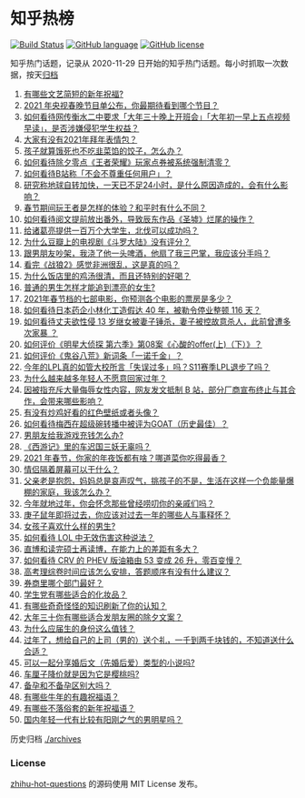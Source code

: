 # 知乎热榜
[![Build Status](https://github.com/ToWeLong/zhihu-hot-questions/workflows/CI/badge.svg)](https://github.com/ToWeLong/zhihu-hot-questions/actions)
[![GitHub language](https://img.shields.io/badge/language-golang-orange.svg)](https://golang.org/)
[![GitHub license](https://img.shields.io/github/license/ToWeLong/zhihu-hot-questions)](https://github.com/ToWeLong/zhihu-hot-questions/blob/main/LICENSE)

知乎热门话题，记录从 2020-11-29 日开始的知乎热门话题。每小时抓取一次数据，按天[归档](./archives)

<!-- BEGIN -->

1. [有哪些文艺简短的新年祝福?](https://www.zhihu.com/question/28245009)
1. [2021 年央视春晚节目单公布，你最期待看到哪个节目？](https://www.zhihu.com/question/443834090)
1. [如何看待网传衡水二中要求「大年三十晚上开班会」「大年初一早上五点视频早读」，是否涉嫌侵犯学生权益？](https://www.zhihu.com/question/443604637)
1. [大家有没有2021年拜年表情包？](https://www.zhihu.com/question/436758021)
1. [孩子就算饿死也不吃韭菜馅的饺子，怎么办？](https://www.zhihu.com/question/384476183)
1. [如何看待除夕零点《王者荣耀》玩家点券被系统强制清零？](https://www.zhihu.com/question/443877882)
1. [如何看待B站称「不会不尊重任何用户」？](https://www.zhihu.com/question/443805591)
1. [研究称地球自转加快，一天已不足24小时，是什么原因造成的，会有什么影响？](https://www.zhihu.com/question/443828984)
1. [春节期间玩王者是怎样的体验？和平时有什么不同？](https://www.zhihu.com/question/443417262)
1. [如何看待阅文提前放出番外，导致辰东作品《圣墟》烂尾的操作？](https://www.zhihu.com/question/443893552)
1. [给诸葛亮提供一百万个大学生，北伐可以成功吗？](https://www.zhihu.com/question/443277138)
1. [为什么豆瓣上的电视剧《斗罗大陆》没有评分？](https://www.zhihu.com/question/443596555)
1. [跟男朋友吵架，我浇了他一头啤酒，他扇了我三巴掌，我应该分手吗？](https://www.zhihu.com/question/443638273)
1. [看完《战狼2》感觉非洲很乱，这是真的吗？](https://www.zhihu.com/question/63368523)
1. [为什么饭店里的鸡汤很清，而且还特别的好喝？](https://www.zhihu.com/question/437783371)
1. [普通的男生怎样才能追到漂亮的女生?](https://www.zhihu.com/question/278936990)
1. [2021年春节档的七部电影，你预测各个电影的票房是多少？](https://www.zhihu.com/question/439237440)
1. [如何看待日本药企小林化工造假达 40 年，被勒令停业整顿 116 天？](https://www.zhihu.com/question/443935387)
1. [如何看待丈夫欲性侵 13 岁继女被妻子锤杀，妻子被控故意杀人，此前曾遭多次家暴 ？](https://www.zhihu.com/question/436107280)
1. [如何评价《明星大侦探 第六季》第08案《心酸的offer(上)（下）》？](https://www.zhihu.com/question/443580810)
1. [如何评价《鬼谷八荒》新词条「一诺千金」？](https://www.zhihu.com/question/442798009)
1. [今年的LPL真的如管大校所言「失误过多」吗？S11赛季LPL退步了吗？](https://www.zhihu.com/question/443190603)
1. [为什么越来越多年轻人不愿意回家过年？](https://www.zhihu.com/question/309238692)
1. [因被指充斥大量侮辱女性内容，网友发文抵制 B 站，部分厂商宣布终止与其合作，会带来哪些影响？](https://www.zhihu.com/question/443636946)
1. [有没有炒鸡好看的红色壁纸或者头像？](https://www.zhihu.com/question/358537143)
1. [如何看待梅西在超级碗转播中被评为GOAT（历史最佳）？](https://www.zhihu.com/question/443484915)
1. [男朋友给我游戏充钱怎么办?](https://www.zhihu.com/question/443239347)
1. [《西游记》里的车迟国三妖无辜吗？](https://www.zhihu.com/question/317124284)
1. [2021 年春节，你家的年夜饭都有啥？哪道菜你吃得最香？](https://www.zhihu.com/question/443935777)
1. [情侣隔着屏幕可以干什么？](https://www.zhihu.com/question/368643905)
1. [父亲老是抱怨，妈妈总是哀声叹气，挑孩子的不是，生活在这样一个负能量爆棚的家庭，我该怎么办？](https://www.zhihu.com/question/63349339)
1. [今年就地过年，你会怀念那些曾经唠叨你的亲戚们吗？](https://www.zhihu.com/question/443338731)
1. [庚子鼠年即将过去，你应该对过去一年的哪些人与事释怀？](https://www.zhihu.com/question/443942833)
1. [女孩子喜欢什么样的男生?](https://www.zhihu.com/question/340678469)
1. [如何看待 LOL 中无效伤害这种说法？](https://www.zhihu.com/question/438457344)
1. [直博和读完硕士再读博，在能力上的差距有多大？](https://www.zhihu.com/question/425860957)
1. [如何看待 CRV 的 PHEV 版油箱由 53 变成 26 升，零百变慢？](https://www.zhihu.com/question/442731722)
1. [高考理综卷时间应该怎么安排，答题顺序有没有什么建议？](https://www.zhihu.com/question/352981608)
1. [券商里哪个部门最好？](https://www.zhihu.com/question/282918151)
1. [学生党有哪些适合的化妆品？](https://www.zhihu.com/question/63216674)
1. [有哪些奇奇怪怪的知识刷新了你的认知？](https://www.zhihu.com/question/442877294)
1. [大年三十你有哪些适合发朋友圈的除夕文案？](https://www.zhihu.com/question/441614349)
1. [为什么应届生的身份这么值钱？](https://www.zhihu.com/question/296366864)
1. [过年了，想给自己的上司（男的）送个礼，一千到两千块钱的，不知道送什么合适？](https://www.zhihu.com/question/442446433)
1. [可以一起分享婚后文（先婚后爱）类型的小说吗?](https://www.zhihu.com/question/365124667)
1. [车厘子降价就是因为它是樱桃吗?](https://www.zhihu.com/question/439210237)
1. [备孕和不备孕区别大吗？](https://www.zhihu.com/question/438113905)
1. [有哪些牛年的有趣祝福语？](https://www.zhihu.com/question/411985368)
1. [有哪些不落俗套的新年祝福语？](https://www.zhihu.com/question/19966576)
1. [国内年轻一代有比较有阳刚之气的男明星吗？](https://www.zhihu.com/question/436821458)

<!-- END -->

历史归档 [./archives](./archives)


### License
[zhihu-hot-questions](https://github.com/towelong/zhihu-hot-questions) 的源码使用 MIT License 发布。